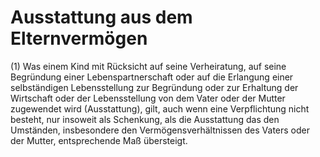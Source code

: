 # Ausstattung aus dem Elternvermögen

(1) Was einem Kind mit Rücksicht auf seine Verheiratung, auf seine Begründung einer Lebenspartnerschaft oder auf die Erlangung einer selbständigen Lebensstellung zur Begründung oder zur Erhaltung der Wirtschaft oder der Lebensstellung von dem Vater oder der Mutter zugewendet wird (Ausstattung), gilt, auch wenn eine Verpflichtung nicht besteht, nur insoweit als Schenkung, als die Ausstattung das den Umständen, insbesondere den Vermögensverhältnissen des Vaters oder der Mutter, entsprechende Maß übersteigt.